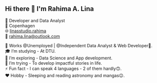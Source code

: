## Hi there 👋 I'm Rahima A. Lina

🌱 Developer and Data Analyst  
📍 Copenhagen  
🌐 [linasstudio.rahima](https://linasstudio.wixsite.com/rahima)  
📧 rahima.lina@outlook.com  

🔭 Works @Unemployed | @Independent Data Analyst & Web Developer🤡.  
🎓 I’m studying - At DTU.  
🌱 I’m exploring - Data Science and App development.  
🤔 I’m trying - To develop impactful stories in life.  
⚡ Fun fact - I can speak 4 languages - 2 of them hardly🙃.  
❤️ Hobby - Sleeping and reading astronomy and mangas😉.  



<!--
**rahimaalina/rahimaalina** is a ✨ _special_ ✨ repository because its `README.md` (this file) appears on your GitHub profile.
### 🔥 Current Stats
![GitHub Streak](https://streak-stats.demolab.com/?user=AfnanFerdousi&theme=dark)
![Top Langs](https://github-readme-stats.vercel.app/api/top-langs/?username=AfnanFerdousi&layout=compact&theme=dark)
![GitHub stats](https://github-readme-stats.vercel.app/api?username=AfnanFerdousi&show_icons=true&theme=dark)

Here are some ideas to get you started:


